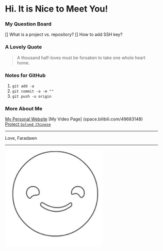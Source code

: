 # Hi. It is Nice to Meet You!

### My Question Board
[] What is a project vs. repository?
[] How to add SSH key?

### A Lovely Quote
> A thousand half-loves must be forsaken to take one whole heart home.

### Notes for  GitHub
1. `git add -a`
2. `git commit -a -m ""`
3. `git push -u origin`

### More About Me
[My Personal Website](faradawny.com)
[My Video Page] (space.bilibili.com/49683148)
[Project `Solved Chinese`](solvedchinese.org)

___

Love,
Faradawn

___

![image](./src/img/Smile.JPG)


